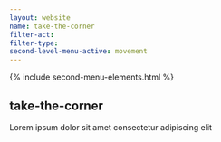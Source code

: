 ```yaml
---
layout: website
name: take-the-corner 
filter-act: 
filter-type: 
second-level-menu-active: movement
---
```


{% include second-menu-elements.html %}

<main class="page-content">
  <div class="text-container">
    <h2>take-the-corner</h2>
    <p>Lorem ipsum dolor sit amet consectetur adipiscing elit</p>
  </div>
</main>
